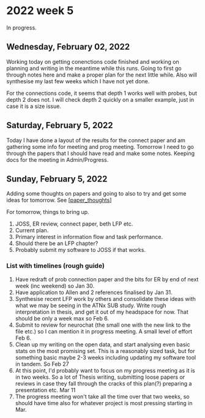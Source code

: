 # 2022 week 5

In progress.


## Wednesday, February 02, 2022

Working today on getting conenctions code finished and working on planning and writing in the meantime while this runs.
Going to first go through notes here and make a proper plan for the next little while. Also will synthesise my last few weeks which I have not yet done.

For the connections code, it seems that depth 1 works well with probes, but depth 2 does not. I will check depth 2 quickly on a smaller example, just in case it is a size issue.

## Saturday, February 5, 2022

Today I have done a layout of the results for the connect paper and am gathering some info for meeting and prog meeting.
Tomorrow I need to go through the papers that I should have read and make some notes.
Keeping docs for the meeting in Admin/Progress.

## Sunday, February 5, 2022

Adding some thoughts on papers and going to also to try and get some ideas for tomorrow.
See [[paper_thoughts]]

For tomorrow, things to bring up.

1. JOSS, ER review, connect paper, beth LFP etc.
2. Current plan.
3. Primary interest in information flow and task performance.
4. Should there be an LFP chapter?
5. Probably submit my software to JOSS if that works.

### List with timelines (rough guide)

1. Have redraft of prob connection paper and the bits for ER by end of next week (inc weekend) so Jan 30.
2. Have application to Allen and 2 references finalised by Jan 31.
3. Synthesise recent LFP work by others and consolidate these ideas with what we may be seeing in the ATNx SUB study. Write rough interpretation in thesis, and get it out of my headspace for now. That should be only a week max so Feb 6.
4. Submit to review for neurochat (the small one with the new link to the file etc.) so I can mention it in progress meeting. A small level of effort Feb 6.
5. Clean up my writing on the open data, and start analysing even basic stats on the most promising set. This is a reasonably sized task, but for something basic maybe 2-3 weeks including updating my software tool in tandem. So Feb 27
6. At this point, I'd probably want to focus on my progress meeting as it is in two weeks. So a lot of Thesis writing, submitting loose papers or reviews in case they fall through the cracks of this plan(?) preparing a presentation etc. Mar 11
7. The progress meeting won't take all the time over that two weeks, so should have time also for whatever project is most pressing starting in Mar.

[//begin]: # "Autogenerated link references for markdown compatibility"
[paper_thoughts]: ../phd/paper_thoughts "Paper thoughts"
[//end]: # "Autogenerated link references"